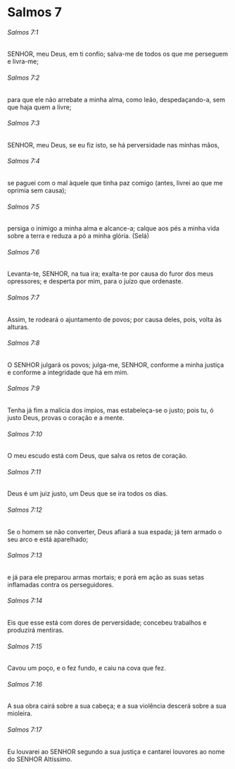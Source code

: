 # Salmos 7

###### Salmos 7:1

SENHOR, meu Deus, em ti confio; salva-me de todos os que me perseguem e livra-me;

###### Salmos 7:2

para que ele não arrebate a minha alma, como leão, despedaçando-a, sem que haja quem a livre;

###### Salmos 7:3

SENHOR, meu Deus, se eu fiz isto, se há perversidade nas minhas mãos,

###### Salmos 7:4

se paguei com o mal àquele que tinha paz comigo (antes, livrei ao que me oprimia sem causa);

###### Salmos 7:5

persiga o inimigo a minha alma e alcance-a; calque aos pés a minha vida sobre a terra e reduza a pó a minha glória. (Selá)

###### Salmos 7:6

Levanta-te, SENHOR, na tua ira; exalta-te por causa do furor dos meus opressores; e desperta por mim, para o juízo que ordenaste.

###### Salmos 7:7

Assim, te rodeará o ajuntamento de povos; por causa deles, pois, volta às alturas.

###### Salmos 7:8

O SENHOR julgará os povos; julga-me, SENHOR, conforme a minha justiça e conforme a integridade que há em mim.

###### Salmos 7:9

Tenha já fim a malícia dos ímpios, mas estabeleça-se o justo; pois tu, ó justo Deus, provas o coração e a mente.

###### Salmos 7:10

O meu escudo está com Deus, que salva os retos de coração.

###### Salmos 7:11

Deus é um juiz justo, um Deus que se ira todos os dias.

###### Salmos 7:12

Se o homem se não converter, Deus afiará a sua espada; já tem armado o seu arco e está aparelhado;

###### Salmos 7:13

e já para ele preparou armas mortais; e porá em ação as suas setas inflamadas contra os perseguidores.

###### Salmos 7:14

Eis que esse está com dores de perversidade; concebeu trabalhos e produzirá mentiras.

###### Salmos 7:15

Cavou um poço, e o fez fundo, e caiu na cova que fez.

###### Salmos 7:16

A sua obra cairá sobre a sua cabeça; e a sua violência descerá sobre a sua mioleira.

###### Salmos 7:17

Eu louvarei ao SENHOR segundo a sua justiça e cantarei louvores ao nome do SENHOR Altíssimo.

